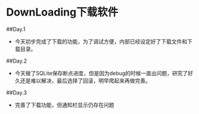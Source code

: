 # DownLoading下载软件

##Day.1
* 今天初步完成了下载的功能，为了调试方便，内部已经设定好了下载文件和下载目录。

##Day.2
* 今天做了SQLite保存断点进度，但是因为debug的时候一直出问题，研究了好久还是难以解决，最后选择了回滚，明早爬起来再做完善。

##Day.3 
* 完善了下载功能，但通知栏显示仍存在问题
